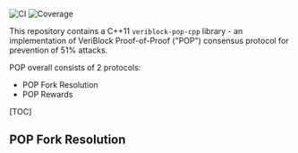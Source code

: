 ![CI](https://github.com/VeriBlock/alt-integration-cpp/workflows/CI/badge.svg)
![Coverage](https://codecov.io/gh/veriblock/alt-integration-cpp/branch/master/graphs/badge.svg?branch=master)

This repository contains a C++11 `veriblock-pop-cpp` library - an implementation of VeriBlock Proof-of-Proof ("POP") consensus protocol for prevention of 51% attacks.

POP overall consists of 2 protocols:
- POP Fork Resolution
- POP Rewards

[TOC]

## POP Fork Resolution

